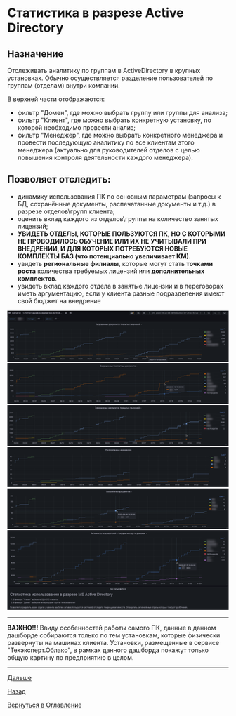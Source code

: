 # Статистика в разрезе Active Directory

## Назначение

Отслеживать аналитику по группам в ActiveDirectory в крупных установках. Обычно осуществляется разделение
пользователей по группам (отделам) внутри компании. 

В верхней части отображаются:
- фильтр "Домен", где можно выбрать группу или группы для анализа;
- фильтр "Клиент", где можно выбрать конкретную установку, по которой необходимо провести анализ;
- фильтр "Менеджер", где можно выбрать конкретного менеджера и провести последующую аналитику по все клиентам этого менеджера
(актуально для руководителей отделов с целью повышения контроля деятельности каждого менеджера).

## Позволяет отследить:

- динамику использования ПК по основным параметрам (запросы к БД, сохранённые документы, распечатанные документы и т.д.) в разрезе отделов\групп клиента;
- оценить вклад каждого из отделов\группы на количество занятых лицензий;
- **УВИДЕТЬ ОТДЕЛЫ, КОТОРЫЕ ПОЛЬЗУЮТСЯ ПК, НО С КОТОРЫМИ НЕ ПРОВОДИЛОСЬ ОБУЧЕНИЕ ИЛИ ИХ НЕ УЧИТЫВАЛИ ПРИ ВНЕДРЕНИИ, И ДЛЯ КОТОРЫХ ПОТРЕБУЮТСЯ НОВЫЕ КОМПЛЕКТЫ БАЗ
  (что потенциально увеличивает КМ).**
- увидеть **региональные филиалы**, которые могут стать **точками роста** количества требуемых лицензий или **дополнительных комплектов**.
- увидеть вклад каждого отдела в занятые лицензии и в переговорах иметь аргументацию, если у клиента разные подразделения имеют свой бюджет на внедрение

![Подключённые пользователи](img/active-directory/domain-docs.png "")
![Подключённые пользователи](img/active-directory/domain-free-docs.png "")
![Подключённые пользователи](img/active-directory/domain-notfree-docs.png "")
![Подключённые пользователи](img/active-directory/domain-print.png "")
![Подключённые пользователи](img/active-directory/domain-save.png "")
![Подключённые пользователи](img/active-directory/domain-active.png "")

---

**ВАЖНО!!!** Ввиду особенностей работы самого ПК, данные в данном дашборде собираются только по тем установкам, которые физически развернуты на машинах клиента.
Установки, размещенные в сервисе "Техэксперт.Облако", в рамках данного дашборда покажут только общую картину по предприятию в целом.

---

[Дальше](076-current-emergences.md)

[Назад](060-dashboards.md)

[Вернуться в Оглавление](Readme.md)